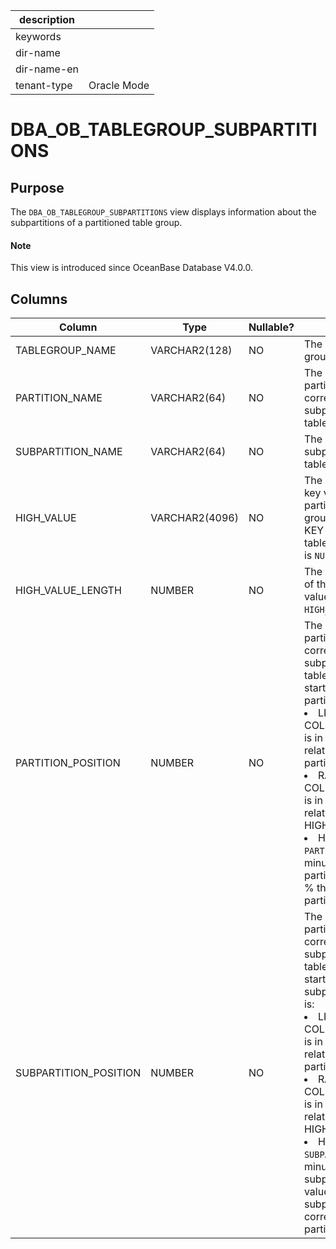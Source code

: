 | description ||
|---|---|
| keywords ||
| dir-name ||
| dir-name-en ||
| tenant-type | Oracle Mode |

# DBA_OB_TABLEGROUP_SUBPARTITIONS

## Purpose


The `DBA_OB_TABLEGROUP_SUBPARTITIONS` view displays information about the subpartitions of a partitioned table group.

<main id="notice" type='explain'>
  <h4>Note</h4>
  <p>This view is introduced since OceanBase Database V4.0.0. </p>
</main>

## Columns




| Column | Type | Nullable? | Description |
|-----------------------|----------------|------------|----------------------------------------------------------------------|
| TABLEGROUP_NAME | VARCHAR2(128) | NO | The name of the table group. |
| PARTITION_NAME | VARCHAR2(64) | NO | The name of the partition corresponding to the subpartition of the table group. |
| SUBPARTITION_NAME | VARCHAR2(64) | NO | The name of a subpartition of the table group. |
| HIGH_VALUE | VARCHAR2(4096) | NO | The subpartitioning key value for the partitioned table group. For a HASH- or KEY-subpartitioned table group, the value is `NULL`. |
| HIGH_VALUE_LENGTH | NUMBER | NO | The character length of the partitioning key value when `HIGH_VALUE` is valid. |
| PARTITION_POSITION | NUMBER | NO | The number of the partition corresponding to the subpartition in the table group, which starts from 1. If the partitioning type is: <li> LIST or LIST COLUMNS, this value is in a partial ordering relation with the partition creation time.   <li> RANGE or RANGE COLUMNS, this value is in a partial ordering relation with HIGH_VALUE.   <li> HASH or KEY, `PARTITION_POSITION` minus 1 indicates the partitioning key value % the number of partitions. |
| SUBPARTITION_POSITION | NUMBER | NO | The number of the partition corresponding to the subpartition in the table group, which starts from 1. If the subpartitioning type is: <li> LIST or LIST COLUMNS, this value is in a partial ordering relation with the partition creation time.   <li> RANGE or RANGE COLUMNS, this value is in a partial ordering relation with HIGH_VALUE.   <li> HASH or KEY, `SUBPARTITION_POSITION` minus 1 indicates the subpartitioning key value % the number of subpartitions corresponding to the partition. |


